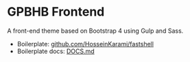 # GPBHB Frontend

A front-end theme based on Bootstrap 4 using Gulp and Sass.

* Boilerplate: [github.com/HosseinKarami/fastshell](http://github.com/HosseinKarami/fastshell)
* Boilerplate docs: [DOCS.md](https://github.com/HosseinKarami/fastshell/blob/master/DOCS.md)